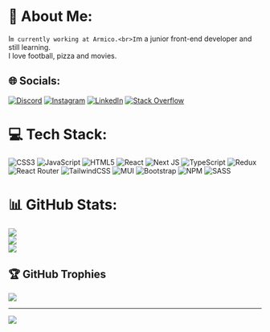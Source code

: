 # 💫 About Me:
I‍`m currently working at Armico.<br>I‍‍`m a junior front-end developer and still learning.<br>I love football, pizza and movies.


## 🌐 Socials:
[![Discord](https://img.shields.io/badge/Discord-%237289DA.svg?logo=discord&logoColor=white)](https://discord.gg/reza.hashemmi) [![Instagram](https://img.shields.io/badge/Instagram-%23E4405F.svg?logo=Instagram&logoColor=white)](https://instagram.com/reza.hashemmi) [![LinkedIn](https://img.shields.io/badge/LinkedIn-%230077B5.svg?logo=linkedin&logoColor=white)](https://linkedin.com/in/reza-hashemmi-932620206/) [![Stack Overflow](https://img.shields.io/badge/-Stackoverflow-FE7A16?logo=stack-overflow&logoColor=white)](https://stackoverflow.com/users/20232984/reza-hashemmi) 

# 💻 Tech Stack:
![CSS3](https://img.shields.io/badge/css3-%231572B6.svg?style=for-the-badge&logo=css3&logoColor=white) ![JavaScript](https://img.shields.io/badge/javascript-%23323330.svg?style=for-the-badge&logo=javascript&logoColor=%23F7DF1E) ![HTML5](https://img.shields.io/badge/html5-%23E34F26.svg?style=for-the-badge&logo=html5&logoColor=white) ![React](https://img.shields.io/badge/react-%2320232a.svg?style=for-the-badge&logo=react&logoColor=%2361DAFB) ![Next JS](https://img.shields.io/badge/Next-black?style=for-the-badge&logo=next.js&logoColor=white) ![TypeScript](https://img.shields.io/badge/typescript-%23007ACC.svg?style=for-the-badge&logo=typescript&logoColor=white) ![Redux](https://img.shields.io/badge/redux-%23593d88.svg?style=for-the-badge&logo=redux&logoColor=white) ![React Router](https://img.shields.io/badge/React_Router-CA4245?style=for-the-badge&logo=react-router&logoColor=white) ![TailwindCSS](https://img.shields.io/badge/tailwindcss-%2338B2AC.svg?style=for-the-badge&logo=tailwind-css&logoColor=white) ![MUI](https://img.shields.io/badge/MUI-%230081CB.svg?style=for-the-badge&logo=mui&logoColor=white) ![Bootstrap](https://img.shields.io/badge/bootstrap-%238511FA.svg?style=for-the-badge&logo=bootstrap&logoColor=white) ![NPM](https://img.shields.io/badge/NPM-%23CB3837.svg?style=for-the-badge&logo=npm&logoColor=white) ![SASS](https://img.shields.io/badge/SASS-hotpink.svg?style=for-the-badge&logo=SASS&logoColor=white)
# 📊 GitHub Stats:
![](https://github-readme-stats.vercel.app/api?username=reza.hashemmi&theme=monokai&hide_border=false&include_all_commits=true&count_private=true)<br/>
![](https://github-readme-streak-stats.herokuapp.com/?user=reza.hashemmi&theme=monokai&hide_border=false)<br/>
![](https://github-readme-stats.vercel.app/api/top-langs/?username=reza.hashemmi&theme=monokai&hide_border=false&include_all_commits=true&count_private=true&layout=compact)

## 🏆 GitHub Trophies
![](https://github-profile-trophy.vercel.app/?username=reza.hashemmi&theme=monokai&no-frame=false&no-bg=false&margin-w=4)

---
[![](https://visitcount.itsvg.in/api?id=reza.hashemmi&icon=0&color=0)](https://visitcount.itsvg.in)

<!-- Proudly created with GPRM ( https://gprm.itsvg.in ) -->
